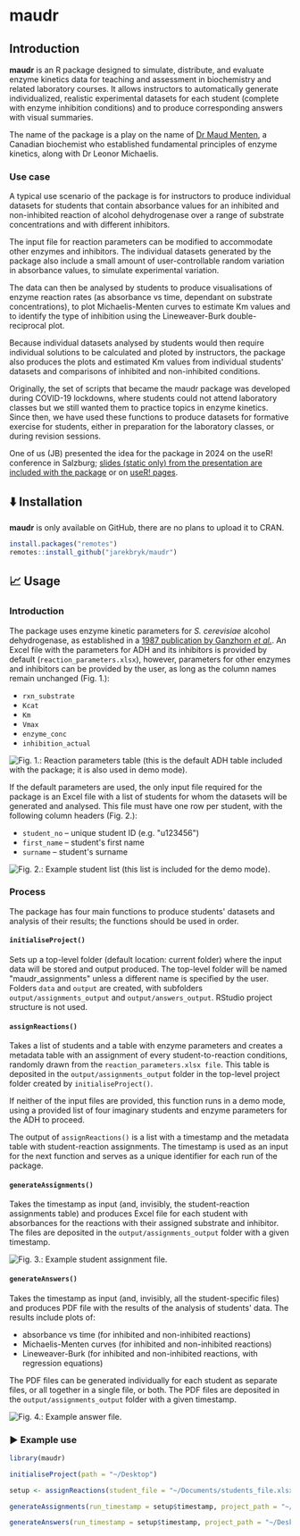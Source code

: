 # maudr

## Introduction

**maudr** is an R package designed to simulate, distribute, and evaluate enzyme kinetics data for teaching and assessment in biochemistry and related laboratory courses. It allows instructors to automatically generate individualized, realistic experimental datasets for each student (complete with enzyme inhibition conditions) and to produce corresponding answers with visual summaries. 

The name of the package is a play on the name of [Dr Maud Menten](https://en.wikipedia.org/wiki/Maud_Menten), a Canadian biochemist who established fundamental principles of enzyme kinetics, along with Dr Leonor Michaelis.

### Use case

A typical use scenario of the package is for instructors to produce individual datasets for students that contain absorbance values for an inhibited and non-inhibited reaction of alcohol dehydrogenase over a range of substrate concentrations and with different inhibitors. 

The input file for reaction parameters can be modified to accommodate other enzymes and inhibitors. The individual datasets generated by the package also include a small amount of user-controllable random variation in absorbance values, to simulate experimental variation.

The data can then be analysed by students to produce visualisations of enzyme reaction rates (as absorbance vs time, dependant on substrate concentrations), to plot Michaelis-Menten curves to estimate Km values and to identify the type of inhibition using the Lineweaver-Burk double-reciprocal plot.

Because individual datasets analysed by students would then require individual solutions to be calculated and ploted by instructors, the package also produces the plots and estimated Km values from individual students' datasets and comparisons of inhibited and non-inhibited conditions.

Originally, the set of scripts that became the maudr package was developed during COVID-19 lockdowns, where students could not attend laboratory classes but we still wanted them to practice topics in enzyme kinetics. Since then, we have used these functions to produce datasets for formative exercise for students, either in preparation for the laboratory classes, or during revision sessions.

One of us (JB) presented the idea for the package in 2024 on the useR! conference in Salzburg; [slides (static only) from the presentation are included with the package](man/figures/jarekbryk_useR_maudr_talk_2024-07-09.pdf) or on [useR! pages](https://userconf2024.sched.com/event/1c8vr/datasets-and-assignments-for-undergraduate-teaching-enzyme-kinetics-as-an-example-jarek-bryk-university-of-huddersfield).

## ⬇️ Installation

**maudr** is only available on GitHub, there are no plans to upload it to CRAN.

``` r
install.packages("remotes")
remotes::install_github("jarekbryk/maudr")
```

## 📈 Usage

### Introduction

The package uses enzyme kinetic parameters for _S. cerevisiae_ alcohol dehydrogenase, as established in a [1987 publication by Ganzhorn _et al._](https://www.jbc.org/article/S0021-9258(18)61419-X/pdf). An Excel file with the parameters for ADH and its inhibitors is provided by default (`reaction_parameters.xlsx`), however, parameters for other enzymes and inhibitors can be provided by the user, as long as the column names remain unchanged (Fig. 1.):

- `rxn_substrate`
- `Kcat`
- `Km`
- `Vmax`
- `enzyme_conc`
- `inhibition_actual`

![Fig. 1.: Reaction parameters table (this is the default ADH table included with the package; it is also used in demo mode).<br/><br/>](man/figures/example_reaction_parameters_file.png)


If the default parameters are used, the only input file required for the package is an Excel file with a list of students for whom the datasets will be generated and analysed. This file must have one row per student, with the following column headers (Fig. 2.):

- `student_no` – unique student ID (e.g. "u123456")
- `first_name` – student's first name
- `surname` – student's surname

![Fig. 2.: Example student list (this list is included for the demo mode).<br/><br/>](man/figures/example_student_list_file.png)


### Process

The package has four main functions to produce students' datasets and analysis of their results; the functions should be used in order.

#### `initialiseProject()`

Sets up a top-level folder (default location: current folder) where the input data will be stored and output produced. The top-level folder will be named "maudr_assignments" unless a different name is specified by the user. Folders `data` and `output` are created, with subfolders `output/assignments_output` and `output/answers_output`. RStudio project structure is not used.

#### `assignReactions()`

Takes a list of students and a table with enzyme parameters and creates a metadata table with an assignment of every student-to-reaction conditions, randomly drawn from the `reaction_parameters.xlsx file`. This table is deposited in the `output/assignments_output` folder in the top-level project folder created by `initialiseProject()`.

If neither of the input files are provided, this function runs in a demo mode, using a provided list of four imaginary students and enzyme parameters for the ADH to proceed.

The output of `assignReactions()` is a list with a timestamp and the metadata table with student-reaction assignments. The timestamp is used as an input for the next function and serves as a unique identifier for each run of the package.

#### `generateAssignments()`

Takes the timestamp as input (and, invisibly, the student-reaction assignments table) and produces Excel file for each student with absorbances for the reactions with their assigned substrate and inhibitor. The files are deposited in the  `output/assignments_output` folder with a given timestamp.

![Fig. 3.: Example student assignment file.<br/><br/>](man/figures/example_student_assignment_file.png)


#### `generateAnswers()`

Takes the timestamp as input (and, invisibly, all the student-specific files) and produces PDF file with the results of the analysis of students' data. The results include plots of:

- absorbance vs time (for inhibited and non-inhibited reactions)
- Michaelis-Menten curves (for inhibited and non-inhibited reactions)
- Lineweaver-Burk (for inhibited and non-inhibited reactions, with regression equations) 

The PDF files can be generated individually for each student as separate files, or all together in a single file, or both. The PDF files are deposited in the `output/assignments_output` folder with a given timestamp.

![Fig. 4.: Example answer file.<br/><br/>](man/figures/example_answer_file.png)


### ▶️ Example use

```r
library(maudr)

initialiseProject(path = "~/Desktop")

setup <- assignReactions(student_file = "~/Documents/students_file.xlsx", project_path = "~/Desktop") # students_file.xlsx is copied into the data folder in the top level folder; the default reaction_parameters.xlsx is used.

generateAssignments(run_timestamp = setup$timestamp, project_path = "~/Desktop") # Assignments (one Excel file per student) will be deposited in the output/assignment_output folder

generateAnswers(run_timestamp = setup$timestamp, project_path = "~/Desktop", output_files = "both") # Assignments (one PDF file per student plus a single PDf with answers with all students' datasets) will be deposited in the output/answers_output folder
```
